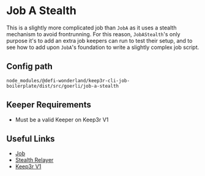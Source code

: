 # Job A Stealth

This is a slightly more complicated job than `JobA` as it uses a stealth mechanism to avoid frontrunning. For this reason, `JobAStealth`'s only purpose it's to add an extra job keepers can run to test their setup, and to see how to add upon `JobA`'s foundation to write a slightly complex job script.

## Config path

`node_modules/@defi-wonderland/keep3r-cli-job-boilerplate/dist/src/goerli/job-a-stealth`

## Keeper Requirements

* Must be a valid Keeper on Keep3r V1

## Useful Links

* [Job](https://goerli.etherscan.io/address/0x9DC52d978290f13b73692C5AeA21B4C8954e909A)
* [Stealth Relayer](https://goerli.etherscan.io/address/0xD44A48001A4BAd6f23aD8750eaD0036765A35d4b)
* [Keep3r V1](https://goerli.etherscan.io/address/0x3364bf0a8dcb15e463e6659175c90a57ee3d4288)